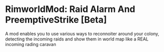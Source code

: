 # RimworldMod: Raid Alarm And PreemptiveStrike [Beta]
A mod enables you to use various ways to reconnoiter around your colony, detecting the incoming raids and show them in world map like a REAL incoming rading caravan
